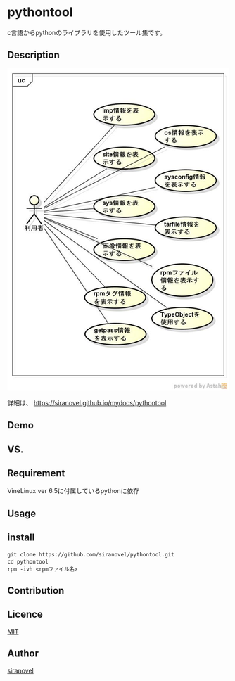 ﻿pythontool
==========
c言語からpythonのライブラリを使用したツール集です。

## Description ##
![ucPythonTool](images/ucPythonTool.jpg)

詳細は、
https://siranovel.github.io/mydocs/pythontool  

## Demo ##

## VS. ##

## Requirement ##
VineLinux ver 6.5に付属しているpythonに依存

## Usage ##

## install ##
    git clone https://github.com/siranovel/pythontool.git  
    cd pythontool  
    rpm -ivh <rpmファイル名>  

## Contribution ##

## Licence ##

[MIT](LICENSE)


## Author ##

[siranovel](https://github.com/siranovel)
